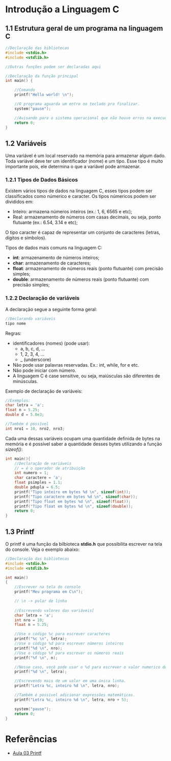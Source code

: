 # Introdução a Linguagem C

## 1.1 Estrutura geral de um programa na linguagem C

```cpp
//Declaração das bibliotecas
#include <stdio.h>
#include <stdlib.h>

//Outras funções podem ser declaradas aqui

//Declaração da função principal
int main() {

	//Comando
	printf("Hello world! \n");

	//O programa aguarda um entre no teclado pra finalizar.
	system("pause");

	//Avisando para o sistema operacional que não houve erros na execução do programa.
	return 0;
}
```

## 1.2 Variáveis

Uma variável é um local reservado na memória para armazenar algum dado. Toda variável deve ter um identificador (nome) e um tipo. Esse tipo é muito importante pois, ele determina o que a variável pode armazenar. 

### 1.2.1 Tipos de Dados Básicos

Existem vários tipos de dados na linguagem C, esses tipos podem ser classificados como númerico e caracter. Os tipos númericos podem ser divididos em:
- Inteiro: armazena números inteiros (ex.: 1, 6, 6565 e etc);
- Real: armazenamento de números com casas decimais, ou seja, ponto flutuante (ex.: 6.54, 3.14 e etc);

O tipo caracter é capaz de representar um conjunto de caracteres (letras, dígitos e símbolos). 

Tipos de dados mais comuns na linguagem C:
- **int**: armazenamento de números inteiros;
- **char**: armazenamento de caracteres;
- **float**: armazenamento de números reais (ponto flutuante) com precisão simples;
- **double**: armazenamento de números reais (ponto flutuante) com precisão simples;

### 1.2.2 Declaração de variáveis

A declaração segue a seguinte forma geral:

```cpp
//Declarando variáveis
tipo nome
```

Regras:
- identificadores (nomes) (pode usar):
	- a, b, c, d, ...
	- 1, 2, 3, 4, ...
	- _ (underscore)
- Não pode usar palavras reservadas. Ex.: int, while, for e etc.
- Não pode iniciar com número.
- A linguagem C é case sensitive, ou seja, maiúsculas são diferentes de minúsculas.

Exemplo de declaração de variáveis:

```cpp
//Exemplos:
char letra = 'a';
float n = 5.25;
double d = 5.0e3;

//Também é possível
int nro1 = 10, nro2, nro3;
```

Cada uma dessas variáveis ocupam uma quantidade definida de bytes na memória e é possível saber a quantidade desses bytes utilizando a função _sizeof()_:

```cpp
int main(){
    //Declaração de variáveis
    // = é o operador de atribuição
	int numero = 1;
    char caractere = 'a';
    float psimples = 1.1;
	double pdupla = 6.5;
	printf("Tipo inteiro em bytes %d \n", sizeof(int));
    printf("Tipo caractere em bytes %d \n", sizeof(char));
    printf("Tipo float em bytes %d \n", sizeof(float));
	printf("Tipo float em bytes %d \n", sizeof(double));
	return 0;
}
```

## 1.3 Printf

O printf é uma função da bilbioteca **stdio.h** que possibilita escrever na tela do console. Veja o exemplo abaixo: 

```cpp
//Declaração das bibliotecas
#include <stdio.h>
#include <stdlib.h>

int main()
{
	//Escrever na tela do console
	printf("Meu programa em C\n");

	// \n -> pular de linha
	
	//Escrevendo valores das variáveis[
	char letra = 'a';
	int nro = 10;
	float n = 5.25;

	//Use o código %c para escrever caracteres
	printf("%c \n", letra); 
	//Use o código %d para escrever números inteiros
	printf("%d \n", nro); 
	//Use o código %f para escrever os números reais
	printf("%f \n", n);

	//Nesse caso, você pode usar o %d para escrever o valor numerico do caractere dentro da tabela ASCII.
	printf("%d \n", letra);

	//Escrevendo mais de um valor em uma única linha.
	printf("Letra %c, inteiro %d \n", letra, nro);

	//Também é possível adicionar expressões matemáticas.
	printf("Letra %c, inteiro %d \n", letra, nro + 5);

	system("pause");
	return 0;
}
```

# Referências
- [Aula 03 Printf](https://youtu.be/07YPObbEpU8)



